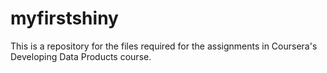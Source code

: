 # myfirstshiny
This is a repository for the files required for the assignments in Coursera's Developing Data Products course.
